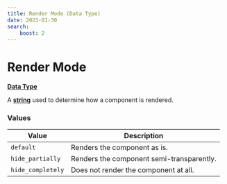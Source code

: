 ```yaml
---
title: Render Mode (Data Type)
date: 2023-01-30
search:
    boost: 2
---
```


#   Render Mode

[**Data Type**][1]

A [**string**][2] used to determine how a component is rendered.


### Values

Value | Description
------|------------
`default` | Renders the component as is.
`hide_partially` | Renders the component semi-transparently.
`hide_completely` | Does not render the component at all.



[1]: ../data_types.md
[2]: https://origins.readthedocs.io/en/latest/types/data_types/string
